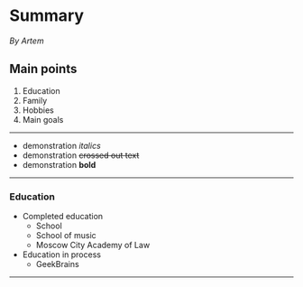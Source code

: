 # Summary

*By Artem*

## Main points

1. Education
2. Family
3. Hobbies
4. Main goals

---
* demonstration *italics*
* demonstration ~~crossed out text~~
* demonstration **bold**
---
### Education
* Completed education
    * School
    * School of music
    * Moscow City Academy of Law
* Education in process
    * GeekBrains
---
